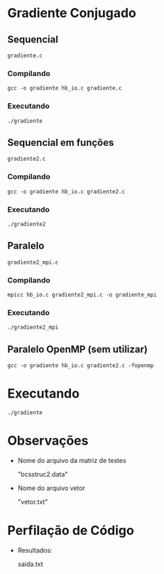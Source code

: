 # Gradiente Conjugado

## Sequencial

    gradiente.c

### Compilando

    gcc -o gradiente hb_io.c gradiente.c

### Executando

    ./gradiente

## Sequencial em funções

    gradiente2.c

### Compilando

    gcc -o gradiente hb_io.c gradiente2.c

### Executando

    ./gradiente2

## Paralelo

    gradiente2_mpi.c

### Compilando

    mpicc hb_io.c gradiente2_mpi.c -o gradiente_mpi

### Executando

    ./gradiente2_mpi

## Paralelo OpenMP (sem utilizar)

    gcc -o gradiente hb_io.c gradiente2.c -fopenmp

# Executando

    ./gradiente


# Observações

- Nome do arquivo da matriz de testes

	"bcsstruc2.data"

- Nome do arquivo vetor

    "vetor.txt"

# Perfilação de Código

- Resultados:

	saida.txt

